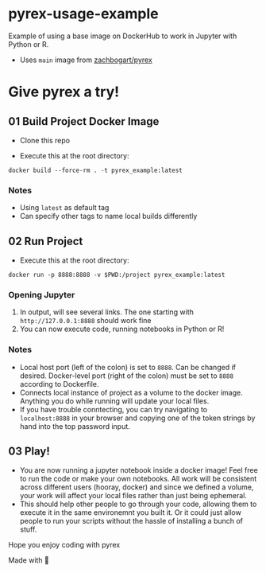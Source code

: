 # pyrex-usage-example
Example of using a base image on DockerHub to work in Jupyter with Python or R.
- Uses `main` image from [zachbogart/pyrex](https://github.com/zachbogart/pyrex)

# Give pyrex a try!

## 01 Build Project Docker Image
- Clone this repo

- Execute this at the root directory:
```
docker build --force-rm . -t pyrex_example:latest
```

### Notes
- Using `latest` as default tag
- Can specify other tags to name local builds differently

## 02 Run Project
- Execute this at the root directory:
```
docker run -p 8888:8888 -v $PWD:/project pyrex_example:latest
```
### Opening Jupyter
1. In output, will see several links. The one starting with `http://127.0.0.1:8888` should work fine
2. You can now execute code, running notebooks in Python or R!

### Notes
- Local host port (left of the colon) is set to `8888`. Can be changed if desired. Docker-level port (right of the colon) must be set to `8888` according to Dockerfile.
- Connects local instance of project as a volume to the docker image. Anything you do while running will update your local files.
- If you have trouble conntecting, you can try navigating to `localhost:8888` in your browser and copying one of the token strings by hand into the top password input. 

## 03 Play!
- You are now running a jupyter notebook inside a docker image! Feel free to run the code or make your own notebooks. All work will be consistent across different users (hooray, docker) and since we defined a volume, your work will affect your local files rather than just being ephemeral. 
- This should help other people to go through your code, allowing them to execute it in the same environemnt you built it. Or it could just allow people to run your scripts without the hassle of installing a bunch of stuff.

Hope you enjoy coding with pyrex

Made with 💖
